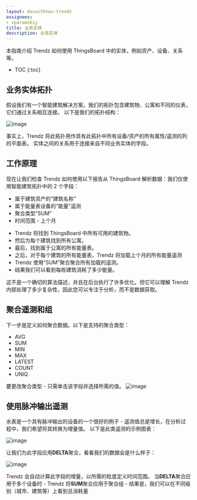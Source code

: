 ```yaml
---
layout: docwithnav-trendz
assignees:
- vparomskiy
title: 业务实体
description: 业务实体
---
```


本指南介绍 Trendz 如何使用 ThingsBoard 中的实体，例如资产、设备、关系等。

* TOC
{:toc}

## 业务实体拓扑

假设我们有一个智能建筑解决方案。我们的拓扑包含建筑物、公寓和不同的仪表，它们通过关系相互连接。
以下是我们的拓扑结构：

![image](/images/reference/pe-demo/smart-metering-model.svg)


事实上，Trendz 将此拓扑用作具有此拓扑中所有设备/资产的所有属性/遥测的列的平面表。
实体之间的关系用于连接来自不同业务实体的字段。

## 工作原理

现在让我们检查 Trendz 如何使用以下报告从 ThingsBoard 解析数据：我们仅使用智能建筑拓扑中的 2 个字段：

- 属于建筑资产的“建筑名称”
- 属于能量表设备的“能量”遥测
- 聚合类型“SUM”
- 时间范围 - 上个月


* Trendz 将找到 ThingsBoard 中所有可用的建筑物。
* 然后为每个建筑找到所有公寓。
* 最后，找到属于公寓的所有能量表。
* 之后，对于每个建筑的所有能量表，Trendz 将加载上个月的所有能量遥测
* Trendz 使用“SUM”聚合聚合所有加载的遥测。
* 结果我们可以看到每栋建筑消耗了多少能量。

这不是一个确切的算法描述，并且在后台执行了许多优化。但它可以理解 Trendz 内部处理了多少复杂性，因此您可以专注于分析，而不是数据获取。

## 聚合遥测和组
下一步是定义如何聚合数据。以下是支持的聚合类型：
* AVG
* SUM
* MIN
* MAX
* LATEST
* COUNT
* UNIQ

要更改聚合类型 - 只需单击该字段并选择所需的值。
![image](/images/trendz/field-aggregation.png)


## 使用脉冲输出遥测
水表是一个具有脉冲输出的设备的一个很好的例子 - 遥测值总是增长，在分析过程中，我们希望将其转换为增量值。
以下是此类遥测的示例图表：

![image](/images/trendz/pulse-before.png)

让我们为此字段应用**DELTA**聚合，看看我们的数据会是什么样子：

![image](/images/trendz/pulse-after.png)

Trendz 会自动计算此字段的增量，以所需的粒度定义时间范围。
当**DELTA**聚合应用于多个设备时 - Trendz 将**SUM**聚合应用于聚合组 - 结果是，我们可以在不同级别（城市、建筑等）上看到总消耗量